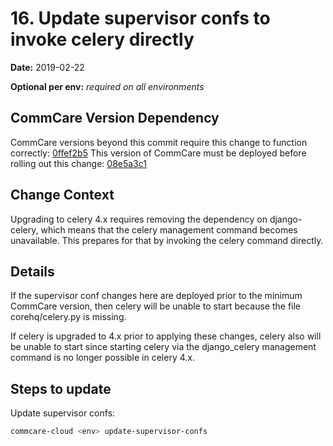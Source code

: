 # 16. Update supervisor confs to invoke celery directly

**Date:** 2019-02-22

**Optional per env:** _required on all environments_


## CommCare Version Dependency
CommCare versions beyond this commit require this change to function correctly:
[0ffef2b5](https://github.com/dimagi/commcare-hq/commit/0ffef2b55910f9476d9aa4c9cc5c7d47b4f4e390)
This version of CommCare must be deployed before rolling out this change:
[08e5a3c1](https://github.com/dimagi/commcare-hq/commit/08e5a3c1f7482ea30f071044431e42fe1c6e2f04)


## Change Context
Upgrading to celery 4.x requires removing the dependency on
django-celery, which means that the celery management command
becomes unavailable.  This prepares for that by invoking the
celery command directly.

## Details
If the supervisor conf changes here are deployed prior to the
minimum CommCare version, then celery will be unable to start
because the file corehq/celery.py is missing.

If celery is upgraded to 4.x prior to applying these changes,
celery also will be unable to start since starting celery via
the django_celery management command is no longer possible in
celery 4.x.

## Steps to update
Update supervisor confs:
```bash
commcare-cloud <env> update-supervisor-confs
```
